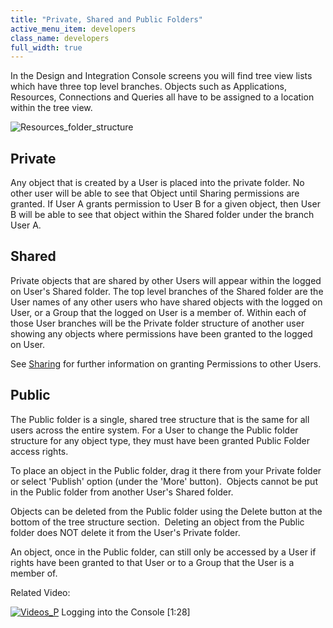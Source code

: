 ```yaml
---
title: "Private, Shared and Public Folders"
active_menu_item: developers
class_name: developers
full_width: true
---
```



In the Design and Integration Console screens you will find tree view lists which have three top level branches. Objects such as Applications, Resources, Connections and Queries all have to be assigned to a location within the tree view.

![Resources\_folder\_structure](/img/docs/resources_folder_structure.zoom45.png)

## Private

Any object that is created by a User is placed into the private folder. No other user will be able to see that Object until Sharing permissions are granted. If User A grants permission to User B for a given object, then User B will be able to see that object within the Shared folder under the branch User A.

## Shared

Private objects that are shared by other Users will appear within the logged on User's Shared folder. The top level branches of the Shared folder are the User names of any other users who have shared objects with the logged on User, or a Group that the logged on User is a member of. Within each of those User branches will be the Private folder structure of another user showing any objects where permissions have been granted to the logged on User.

See [Sharing](/developers/user-guide/product-guide/the-console/sharing) for further information on granting Permissions to other Users.

## Public

The Public folder is a single, shared tree structure that is the same for all users across the entire system. For a User to change the Public folder structure for any object type, they must have been granted Public Folder access rights.

To place an object in the Public folder, drag it there from your Private folder or select 'Publish' option (under the 'More' button).  Objects cannot be put in the Public folder from another User's Shared folder.

Objects can be deleted from the Public folder using the Delete button at the bottom of the tree structure section.  Deleting an object from the Public folder does NOT delete it from the User's Private folder.

An object, once in the Public folder, can still only be accessed by a User if rights have been granted to that User or to a Group that the User is a member of.

Related Video:

[![Videos\_P](/img/docs/videos_p.png)](http://www.youtube.com/v/56jct5SJLIo?autoplay=1&hd=1&fs=1&showsearch=0&rel=0&) Logging into the Console [1:28]

